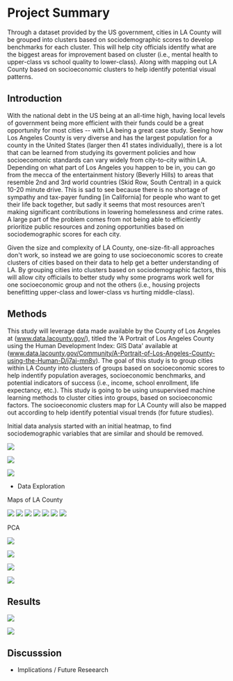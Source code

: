 # Project Summary
Through a dataset provided by the US government, cities in LA County will be grouped into clusters based on sociodemographic scores to develop benchmarks for each cluster. This will help city officials identify what are the biggest areas for improvement based on cluster (i.e., mental health to upper-class vs school quality to lower-class). Along with mapping out LA County based on socioeconomic clusters to help identify potential visual patterns.


## Introduction

With the national debt in the US being at an all-time high, having local levels of government being more efficient with their funds could be a great opportunity for most cities -- with LA being a great case study. Seeing how Los Angeles County is very diverse and has the largest population for a county in the United States (larger then 41 states individually), there is a lot that can be learned from studying its goverment policies and how socioecomonic standards can vary widely from city-to-city within LA. Depending on what part of Los Angeles you happen to be in, you can go from the mecca of the entertainment history (Beverly Hills) to areas that resemble 2nd and 3rd world countries (Skid Row, South Central) in a quick 10-20 minute drive. This is sad to see because there is no shortage of sympathy and tax-payer funding [in California] for people who want to get their life back together, but sadly it seems that most resources aren't making significant contributions in lowering homelessness and crime rates. A large part of the problem comes from not being able to efficiently prioritize public resources and zoning opportunities based on sociodemographic scores for each city. 

Given the size and complexity of LA County, one-size-fit-all approaches don't work, so instead we are going to use socioeconomic scores to create clusters of cities based on their data to help get a better understanding of LA. By grouping cities into clusters based on sociodemographic factors, this will allow city officiails to better study why some programs work well for one socioeconomic group and not the others (i.e., housing projects benefitting upper-class and lower-class vs hurting middle-class). 

## Methods

This study will leverage data made available by the County of Los Angeles at (www.data.lacounty.gov/), titled the 'A Portrait of Los Angeles County using the Human Development Index: GIS Data' available at (www.data.lacounty.gov/Community/A-Portrait-of-Los-Angeles-County-using-the-Human-D/j7aj-mn8v). The goal of this study is to group cities within LA County into clusters of groups based on socioeconomic scores to help indentify population averages, socioeconomic benchmarks, and potential indicators of success (i.e., income, school enrollment, life expectancy, etc.). This study is going to be using unsupervised machine learning methods to cluster cities into groups, based on socioeconomic factors. The socioeconomic clusters map for LA County will also be mapped out according to help identify potential visual trends (for future studies).

Initial data analysis started with an initial heatmap, to find sociodemographic variables that are similar and should be removed.

![](Images/LA%20County%20Heatmap.PNG)

![](Images/LA%20County%20Heatmap%20Model.PNG)

![](Images/LA%20County%20Histograms.png)

- Data Exploration

Maps of LA County

![](Images/LA%20County%20Map.PNG)
![](Images/LA%20County%20Map%20-%20Bachelors%20Degree.PNG)
![](Images/LA%20County%20Map%20-%20Earnings.PNG)
![](Images/LA%20County%20Map%20-%20Graduate%20Degrees.PNG)
![](Images/LA%20County%20Map%20-%20Human%20Development%20Index.PNG)
![](Images/LA%20County%20Map%20-%20No%20HS%20Diplomas.PNG)
![](Images/LA%20County%20Map%20-%20School%20Enrollment.PNG)

PCA

![](Images/LA%20County%20Pairplot%20Model.PNG)

![](Images/LA%20County%20PCA.PNG)

![](Images/LA%20County%20Pairplot%20PCA.PNG)

![](Images/LA%20County%20Pairplot%20Model%20PCA.PNG)

## Results

![](Images/LA%20County%20Map%20-%20Model%20PCA.PNG)

![](Images/LA%20County%20Benchmarks.PNG)

## Discusssion

- Implications / Future Reseearch
